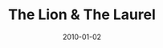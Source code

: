 ---
title:  "The Lion & The Laurel"
date:   2010-01-02
layout: project
elevator-pitch: A built-for-touch historical RTS
company: SRRN Games
---